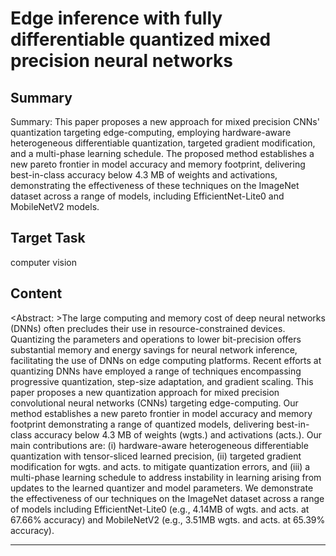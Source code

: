 # Edge inference with fully differentiable quantized mixed precision neural networks

## Summary

Summary: This paper proposes a new approach for mixed precision CNNs' quantization targeting edge-computing, employing hardware-aware heterogeneous differentiable quantization, targeted gradient modification, and a multi-phase learning schedule. The proposed method establishes a new pareto frontier in model accuracy and memory footprint, delivering best-in-class accuracy below 4.3 MB of weights and activations, demonstrating the effectiveness of these techniques on the ImageNet dataset across a range of models, including EfficientNet-Lite0 and MobileNetV2 models.


## Target Task

computer vision

## Content

<Abstract: >The large computing and memory cost of deep neural networks (DNNs) often precludes their use in resource-constrained devices. Quantizing the parameters and operations to lower bit-precision offers substantial memory and energy savings for neural network inference, facilitating the use of DNNs on edge computing platforms. Recent efforts at quantizing DNNs have employed a range of techniques encompassing progressive quantization, step-size adaptation, and gradient scaling. This paper proposes a new quantization approach for mixed precision convolutional neural networks (CNNs) targeting edge-computing. Our method establishes a new pareto frontier in model accuracy and memory footprint demonstrating a range of quantized models, delivering best-in-class accuracy below 4.3 MB of weights (wgts.) and activations (acts.). Our main contributions are: (i) hardware-aware heterogeneous differentiable quantization with tensor-sliced learned precision, (ii) targeted gradient modification for wgts. and acts. to mitigate quantization errors, and (iii) a multi-phase learning schedule to address instability in learning arising from updates to the learned quantizer and model parameters. We demonstrate the effectiveness of our techniques on the ImageNet dataset across a range of models including EfficientNet-Lite0 (e.g., 4.14MB of wgts. and acts. at 67.66% accuracy) and MobileNetV2 (e.g., 3.51MB wgts. and acts. at 65.39% accuracy).



---

